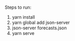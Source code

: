 Steps to run:
1. yarn install
2. yarn global add json-server
3. json-server forecasts.json
4. yarn serve